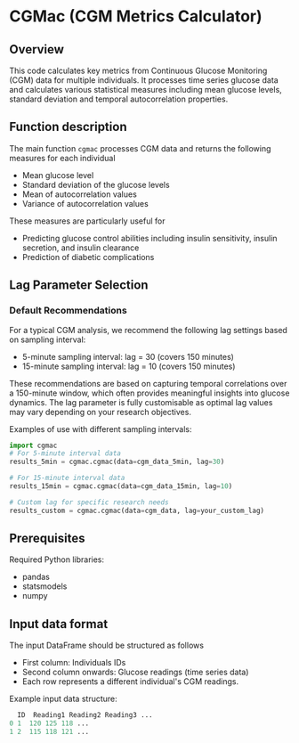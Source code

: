 # CGMac (CGM Metrics Calculator)
## Overview
This code calculates key metrics from Continuous Glucose Monitoring (CGM) data for multiple individuals. It processes time series glucose data and calculates various statistical measures including mean glucose levels, standard deviation and temporal autocorrelation properties.

## Function description

The main function `cgmac` processes CGM data and returns the following measures for each individual
- Mean glucose level
- Standard deviation of the glucose levels
- Mean of autocorrelation values
- Variance of autocorrelation values

These measures are particularly useful for
- Predicting glucose control abilities including insulin sensitivity, insulin secretion, and insulin clearance
- Prediction of diabetic complications

## Lag Parameter Selection

### Default Recommendations
For a typical CGM analysis, we recommend the following lag settings based on sampling interval:
- 5-minute sampling interval: lag = 30 (covers 150 minutes)
- 15-minute sampling interval: lag = 10 (covers 150 minutes)

These recommendations are based on capturing temporal correlations over a 150-minute window, which often provides meaningful insights into glucose dynamics.
The lag parameter is fully customisable as optimal lag values may vary depending on your research objectives.

Examples of use with different sampling intervals:
```python
import cgmac
# For 5-minute interval data
results_5min = cgmac.cgmac(data=cgm_data_5min, lag=30)

# For 15-minute interval data
results_15min = cgmac.cgmac(data=cgm_data_15min, lag=10)

# Custom lag for specific research needs
results_custom = cgmac.cgmac(data=cgm_data, lag=your_custom_lag)
```

## Prerequisites

Required Python libraries:
- pandas
- statsmodels
- numpy

## Input data format

The input DataFrame should be structured as follows
- First column: Individuals IDs
- Second column onwards: Glucose readings (time series data)
- Each row represents a different individual's CGM readings.

Example input data structure:
```python
  ID  Reading1 Reading2 Reading3 ...
0 1  120 125 118 ...
1 2  115 118 121 ...
```

